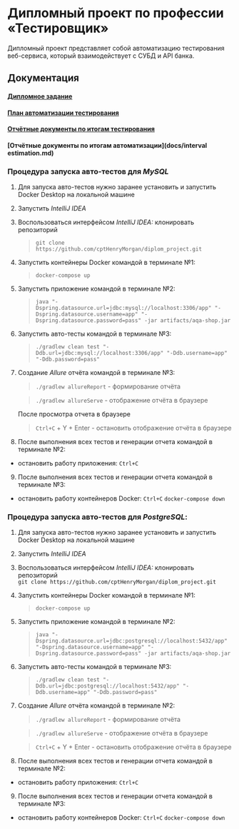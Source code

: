 

# Дипломный проект по профессии «Тестировщик»

Дипломный проект представляет собой автоматизацию тестирования веб-сервиса, который взаимодействует с СУБД и API банка.

## Документация

#### [Дипломное задание](docs/TechnicalTask.md)

#### [План автоматизации тестирования](docs/Plan.md)

#### [Отчётные документы по итогам тестирования](docs/Report.md)

#### [Отчётные документы по итогам автоматизации](docs/interval estimation.md)

### Процедура запуска авто-тестов для *MySQL*
1. Для запуска авто-тестов нужно заранее установить и запустить Docker Desktop на локальной машине

2. Запустить *IntelliJ IDEA*

3. Воспользоваться интерфейсом *IntelliJ IDEA:* клонировать репозиторий  
   >`git clone https://github.com/cptHenryMorgan/diplom_project.git`

4. Запустить контейнеры Docker командой в терминале №1:
   >`docker-compose up`

5. Запустить приложение командой в терминале №2:

   >`java "-Dspring.datasource.url=jdbc:mysql://localhost:3306/app" "-Dspring.datasource.username=app" "-Dspring.datasource.password=pass" -jar artifacts/aqa-shop.jar`

6. Запустить авто-тесты командой в терминале №3:

   >`./gradlew clean test "-Ddb.url=jdbc:mysql://localhost:3306/app" "-Ddb.username=app" "-Ddb.password=pass"`

7. Создание *Allure* отчёта командой в терминале №3:
   >`./gradlew allureReport` - формирование отчёта

   >`./gradlew allureServe` - отображение отчёта в браузере

   После просмотра отчета в браузере
 
   > `Ctrl+C` + Y + Enter - остановить отображение отчёта в браузере

8. После выполнения всех тестов и генерации отчета командой в терминале №2:

- остановить работу приложения: 
  `Ctrl+C`
9. После выполнения всех тестов и генерации отчета командой в терминале №3:
- остановить работу контейнеров Docker:
    `Ctrl+C`
  `docker-compose down`

### Процедура запуска авто-тестов для *PostgreSQL*:
1. Для запуска авто-тестов нужно заранее установить и запустить Docker Desktop на локальной машине

2. Запустить *IntelliJ IDEA*

3. Воспользоваться интерфейсом *IntelliJ IDEA:* клонировать репозиторий  
   `git clone https://github.com/cptHenryMorgan/diplom_project.git`

4. Запустить контейнеры Docker командой в терминале №1:
   >`docker-compose up`

5. Запустить приложение командой в терминале №2:

   >`java "-Dspring.datasource.url=jdbc:postgresql://localhost:5432/app" "-Dspring.datasource.username=app" "-Dspring.datasource.password=pass" -jar artifacts/aqa-shop.jar`

6. Запустить авто-тесты командой в терминале №3:

   >`./gradlew clean test "-Ddb.url=jdbc:postgresql://localhost:5432/app" "-Ddb.username=app" "-Ddb.password=pass"`

7. Создание *Allure* отчёта командой в терминале №2:

   >`./gradlew allureReport` - формирование отчёта

   >`./gradlew allureServe` - отображение отчёта в браузере
   
   > `Ctrl+C` + Y + Enter - остановить отображение отчёта в браузере

8. После выполнения всех тестов и генерации отчета командой в терминале №2:

- остановить работу приложения: 
  `Ctrl+C`
9. После выполнения всех тестов и генерации отчета командой в терминале №3:
- остановить работу контейнеров Docker:
    `Ctrl+C`
  `docker-compose down`
